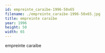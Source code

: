 ```yaml
---
id: empreinte_caraibe-1996-50x65
filename: ./empreinte_caraibe-1996-50x65.jpg
title: empreinte caraibe
year: 1996
height: 50
width: 65
---
```


empreinte caraibe